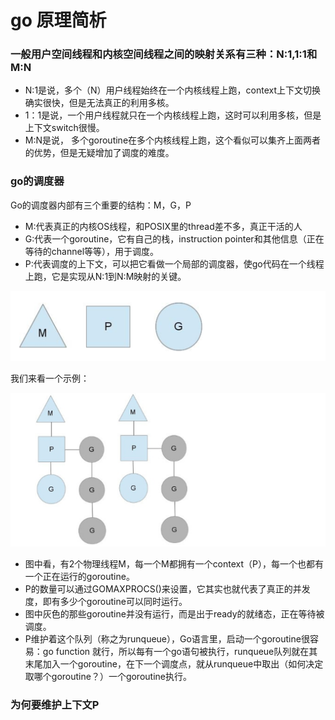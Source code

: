 # go 原理简析

### 一般用户空间线程和内核空间线程之间的映射关系有三种：N:1,1:1和M:N

* N:1是说，多个（N）用户线程始终在一个内核线程上跑，context上下文切换确实很快，但是无法真正的利用多核。
* 1：1是说，一个用户线程就只在一个内核线程上跑，这时可以利用多核，但是上下文switch很慢。
* M:N是说， 多个goroutine在多个内核线程上跑，这个看似可以集齐上面两者的优势，但是无疑增加了调度的难度。

### go的调度器

Go的调度器内部有三个重要的结构：M，G，P

* M:代表真正的内核OS线程，和POSIX里的thread差不多，真正干活的人
* G:代表一个goroutine，它有自己的栈，instruction pointer和其他信息（正在等待的channel等等），用于调度。
* P:代表调度的上下文，可以把它看做一个局部的调度器，使go代码在一个线程上跑，它是实现从N:1到N:M映射的关键。

![MGP结构图](/assets/MPG.png) 

我们来看一个示例：

![MGP结构图](/assets/MPG1.png) 

- 图中看，有2个物理线程M，每一个M都拥有一个context（P），每一个也都有一个正在运行的goroutine。
- P的数量可以通过GOMAXPROCS()来设置，它其实也就代表了真正的并发度，即有多少个goroutine可以同时运行。
- 图中灰色的那些goroutine并没有运行，而是出于ready的就绪态，正在等待被调度。
- P维护着这个队列（称之为runqueue），Go语言里，启动一个goroutine很容易：go function 就行，所以每有一个go语句被执行，runqueue队列就在其末尾加入一个goroutine，在下一个调度点，就从runqueue中取出（如何决定取哪个goroutine？）一个goroutine执行。

### 为何要维护上下文P
